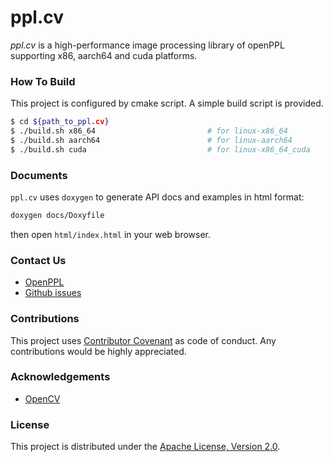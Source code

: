 # ppl.cv

*ppl.cv* is a high-performance image processing library of openPPL supporting x86, aarch64 and cuda platforms.

### How To Build

This project is configured by cmake script. A simple build script is provided.

```bash
$ cd ${path_to_ppl.cv}
$ ./build.sh x86_64                         # for linux-x86_64
$ ./build.sh aarch64                        # for linux-aarch64
$ ./build.sh cuda                           # for linux-x86_64_cuda
```

### Documents

`ppl.cv` uses `doxygen` to generate API docs and examples in html format:

```bash
doxygen docs/Doxyfile
```

then open `html/index.html` in your web browser.

### Contact Us

* [OpenPPL](https://openppl.ai/)
* [Github issues](https://github.com/openppl-public/ppl.cv/issues)

### Contributions

This project uses [Contributor Covenant](https://www.contributor-covenant.org/) as code of conduct. Any contributions would be highly appreciated.

### Acknowledgements

* [OpenCV](https://github.com/opencv/opencv)

### License

This project is distributed under the [Apache License, Version 2.0](LICENSE).
